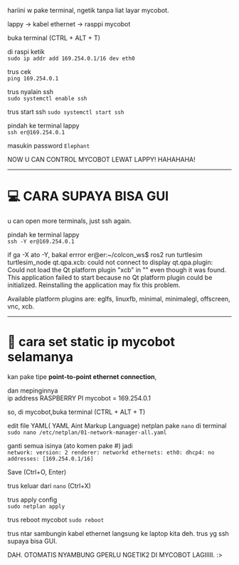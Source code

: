 hariini w pake terminal, ngetik tanpa liat layar mycobot.


lappy -> kabel ethernet -> rasppi mycobot  

buka terminal (CTRL + ALT + T)  

di raspi ketik  
`sudo ip addr add 169.254.0.1/16 dev eth0`

trus cek  
`ping 169.254.0.1`

trus nyalain ssh  
`sudo systemctl enable ssh`

trus start ssh
`sudo systemctl start ssh`  

pindah ke terminal lappy  
`ssh er@169.254.0.1`  

masukin password
`Elephant`

NOW U CAN CONTROL MYCOBOT LEWAT LAPPY! HAHAHAHA!

---
# 💻 CARA SUPAYA BISA GUI
u can open more terminals, just ssh again.  
  
pindah ke terminal lappy  
`ssh -Y er@169.254.0.1`  

  if ga -X ato -Y, bakal errror
er@er:~/colcon_ws$ ros2 run turtlesim turtlesim_node
qt.qpa.xcb: could not connect to display 
qt.qpa.plugin: Could not load the Qt platform plugin "xcb" in "" even though it was found.
This application failed to start because no Qt platform plugin could be initialized. Reinstalling the application may fix this problem.

Available platform plugins are: eglfs, linuxfb, minimal, minimalegl, offscreen, vnc, xcb.

---
# 📑 cara set static ip mycobot selamanya  

kan pake tipe **point-to-point ethernet connection**,

  dan mepinginnya  
  ip address RASPBERRY PI mycobot = 169.254.0.1  

so, di mycobot,buka terminal (CTRL + ALT + T)  

edit file YAML( YAML Aint Markup Language) netplan pake `nano` di terminal  
`sudo nano /etc/netplan/01-network-manager-all.yaml`  

ganti semua isinya (ato komen pake #) jadi  
`network:
  version: 2
  renderer: networkd
  ethernets:
    eth0:
      dhcp4: no
      addresses: [169.254.0.1/16]
`  

Save (Ctrl+O, Enter)

trus keluar dari `nano` (Ctrl+X)  

trus apply config  
`sudo netplan apply`  

trus reboot mycobot
`sudo reboot`  

trus ntar sambungin kabel ethernet langsung ke laptop kita deh.
trus yg ssh supaya bisa GUI.

DAH. OTOMATIS NYAMBUNG GPERLU NGETIK2 DI MYCOBOT LAGIIIII. :>





